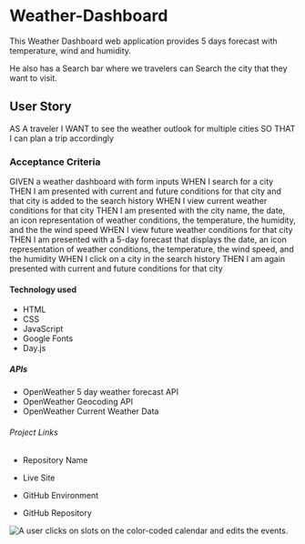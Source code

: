# Weather-Dashboard

This Weather Dashboard web application provides 5 days forecast with temperature, wind and humidity. 

He also has a Search bar where we travelers can Search the city that they want to visit.

## User Story
AS A traveler
I WANT to see the weather outlook for multiple cities
SO THAT I can plan a trip accordingly

### Acceptance Criteria
GIVEN a weather dashboard with form inputs
WHEN I search for a city
THEN I am presented with current and future conditions for that city and that city is added to the search history
WHEN I view current weather conditions for that city
THEN I am presented with the city name, the date, an icon representation of weather conditions, the temperature, the humidity, and the the wind speed
WHEN I view future weather conditions for that city
THEN I am presented with a 5-day forecast that displays the date, an icon representation of weather conditions, the temperature, the wind speed, and the humidity
WHEN I click on a city in the search history
THEN I am again presented with current and future conditions for that city

#### Technology used

* HTML
* CSS
* JavaScript 
* Google Fonts
* Day.js

##### APIs

* OpenWeather 5 day weather forecast API
* OpenWeather Geocoding API
* OpenWeather Current Weather Data

###### Project Links

* Repository Name



* Live Site



* GitHub Environment



* GitHub Repository


![A user clicks on slots on the color-coded calendar and edits the events.](./assets/images)

